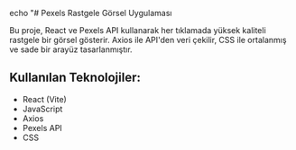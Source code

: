 echo "# Pexels Rastgele Görsel Uygulaması

Bu proje, React ve Pexels API kullanarak her tıklamada yüksek kaliteli rastgele bir görsel gösterir. 
Axios ile API'den veri çekilir, CSS ile ortalanmış ve sade bir arayüz tasarlanmıştır.

## Kullanılan Teknolojiler:
- React (Vite)
- JavaScript
- Axios
- Pexels API
- CSS
